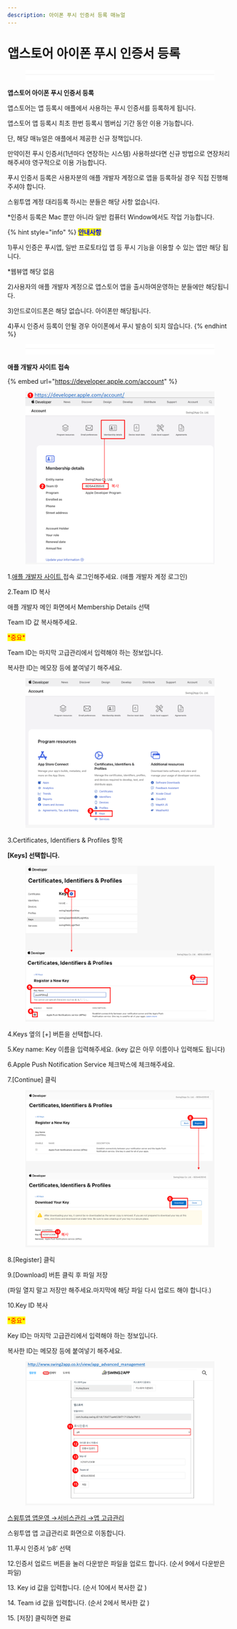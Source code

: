 ```yaml
---
description: 아이폰 푸시 인증서 등록 매뉴얼
---
```


# 앱스토어 아이폰 푸시 인증서 등록

<figure><img src="../../.gitbook/assets/구분선.PNG" alt=""><figcaption></figcaption></figure>

**앱스토어 아이폰 푸시 인증서 등록**

앱스토어는 앱 등록시 애플에서 사용하는 푸시 인증서를 등록하게 됩니다.

앱스토어 앱 등록시 최초 한번 등록시 멤버십 기간 동안 이용 가능합니다.

단, 해당 매뉴얼은 애플에서 제공한 신규 정책입니다.&#x20;

만약이전 푸시 인증서(1년마다 연장하는 시스템)  사용하셨다면 신규 방법으로 연장처리 해주셔야 영구적으로 이용 가능합니다.&#x20;

푸시 인증서 등록은 사용자분의 애플 개발자 계정으로 앱을 등록하실 경우 직접 진행해주셔야 합니다.

스윙투앱 계정 대리등록 하시는 분들은 해당 사항 없습니다.&#x20;

\*인증서 등록은 Mac 뿐만 아니라 일반 컴퓨터 Window에서도 작업 가능합니다.

{% hint style="info" %}
<mark style="color:blue;">**안내사항**</mark>

1\)푸시 인증은 푸시앱, 일반 프로토타입 앱 등 푸시 기능을 이용할 수 있는 앱만 해당 됩니다.&#x20;

\*웹뷰앱 해당 없음

2\)사용자의 애플 개발자 계정으로 앱스토어 앱을 출시하여운영하는 분들에만 해당됩니다.

3\)안드로이드폰은 해당 없습니다. 아이폰만 해당됩니다.

4\)푸시 인증서 등록이 안될 경우 아이폰에서 푸시 발송이 되지 않습니다.
{% endhint %}

<figure><img src="../../.gitbook/assets/구분선.PNG" alt=""><figcaption></figcaption></figure>

**애플 개발자 사이트 접속**

{% embed url="https://developer.apple.com/account" %}

<div align="left">

<figure><img src="../../.gitbook/assets/푸시인증서1.PNG" alt=""><figcaption></figcaption></figure>

</div>

1.[애플 개발자 사이트 ](https://developer.apple.com/account/)접속 로그인해주세요. (애플 개발자 계정 로그인)

2.Team ID 복사

애플 개발자 메인 화면에서 Membership Details  선택

Team ID 값 복사해주세요.

<mark style="color:red;">\*중요\*</mark>

Team ID는 마지막 고급관리에서 입력해야 하는 정보입니다.

복사한 ID는 메모장 등에 붙여넣기 해주세요.



<div align="left">

<figure><img src="../../.gitbook/assets/푸시인증서2.PNG" alt=""><figcaption></figcaption></figure>

</div>

3.Certificates, Identifiers & Profiles 항목

**\[Keys] 선택합니다.**



<figure><img src="../../.gitbook/assets/푸시인증서3.PNG" alt=""><figcaption></figcaption></figure>

4.Keys 옆의 \[+] 버튼을 선택합니다.

5.Key name: Key 이름을 입력해주세요. (key 값은 아무 이름이나 입력해도 됩니다)

6.Apple Push Notification Service 체크박스에 체크해주세요.

7.\[Continue] 클릭



<div align="left">

<figure><img src="../../.gitbook/assets/푸시인증서4.PNG" alt=""><figcaption></figcaption></figure>

</div>

8.\[Register] 클릭

9.\[Download] 버튼 클릭 후 파일 저장

(파일 열지 말고 저장만 해주세요.마지막에 해당 파일 다시 업로드 해야 합니다.)

10.Key ID 복사

<mark style="color:red;">\*중요\*</mark>

Key ID는 마지막 고급관리에서 입력해야 하는 정보입니다.

복사한 ID는 메모장 등에 붙여넣기 해주세요.



<div align="left">

<figure><img src="../../.gitbook/assets/푸시인증서5 (1).PNG" alt=""><figcaption></figcaption></figure>

</div>

[스윙투앱  앱운영 →서비스관리 →앱 고급관리](http://www.swing2app.co.kr/view/app\_advanced\_management)

스윙투앱 앱 고급관리로 화면으로 이동합니다.

11.푸시 인증서 ‘p8’ 선택

12.인증서 업로드 버튼을 눌러 다운받은 파일을 업로드 합니다. (순서 9에서 다운받은 파일)

13\. Key id 값을 입력합니다. (순서 10에서 복사한 값 )

14\. Team id 값을 입력합니다. (순서 2에서 복사한 값 )

15\. \[저장] 클릭하면 완료

